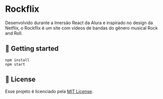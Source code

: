 # Rockflix

Desenvolvido durante a Imersão React da Alura e inspirado no design da Netflix, o Rockflix é um site com vídeos de bandas do gênero musical Rock and Roll.

## 🚀 Getting started

```
npm install
npm start
```

## 📝 License

Esse projeto é licenciado pela [MIT License](./LICENSE).
